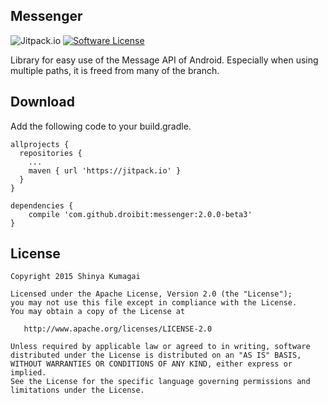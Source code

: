 ## Messenger

![Jitpack.io](https://jitpack.io/v/droibit/messenger.svg) [![Software License](https://img.shields.io/badge/license-Apache%202.0-brightgreen.svg)](https://github.com/droibit/clippin/blob/master/LICENSE)

Library for easy use of the Message API of Android. Especially when using multiple paths, it is freed from many of the branch.

## Download
Add the following code to your build.gradle.

```
allprojects {
  repositories {
    ...
    maven { url 'https://jitpack.io' }
  }
}

dependencies {
    compile 'com.github.droibit:messenger:2.0.0-beta3'
}
```

## License

    Copyright 2015 Shinya Kumagai

    Licensed under the Apache License, Version 2.0 (the "License");
    you may not use this file except in compliance with the License.
    You may obtain a copy of the License at

       http://www.apache.org/licenses/LICENSE-2.0

    Unless required by applicable law or agreed to in writing, software
    distributed under the License is distributed on an "AS IS" BASIS,
    WITHOUT WARRANTIES OR CONDITIONS OF ANY KIND, either express or implied.
    See the License for the specific language governing permissions and
    limitations under the License.
